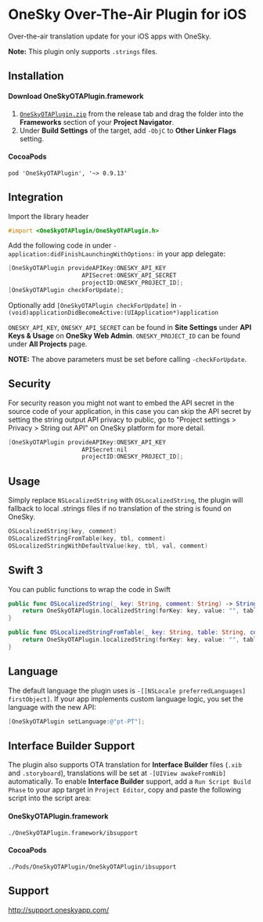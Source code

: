 OneSky Over-The-Air Plugin for iOS
======================================

Over-the-air translation update for your iOS apps with OneSky.

**Note:** This plugin only supports `.strings` files.

Installation
------------

#### Download OneSkyOTAPlugin.framework
1. [`OneSkyOTAPlugin.zip`](https://github.com/onesky/plugin-ios-ota/releases/download/0.9.11/OneSkyOTAPlugin.zip) from the release tab and drag the folder into the **Frameworks** section of your **Project Navigator**.
2. Under **Build Settings** of the target, add ```-ObjC``` to **Other Linker Flags** setting.

#### CocoaPods
```
pod 'OneSkyOTAPlugin', '~> 0.9.13'
```

Integration
-----------

Import the library header

``` objective-c
#import <OneSkyOTAPlugin/OneSkyOTAPlugin.h>
```

Add the following code in under ```-application:didFinishLaunchingWithOptions:``` in your app delegate:

``` objective-c
[OneSkyOTAPlugin provideAPIKey:ONESKY_API_KEY
                     APISecret:ONESKY_API_SECRET
                     projectID:ONESKY_PROJECT_ID];
[OneSkyOTAPlugin checkForUpdate];
```


Optionally add  ```[OneSkyOTAPlugin checkForUpdate]``` in
```- (void)applicationDidBecomeActive:(UIApplication*)application```

```ONESKY_API_KEY```, ```ONESKY_API_SECRET``` can be found in **Site Settings** under **API Keys & Usage** on **OneSky Web Admin**.
```ONESKY_PROJECT_ID``` can be found under **All Projects** page.

**NOTE:** The above parameters must be set before calling ```-checkForUpdate```.


Security
---------------

For security reason you might not want to embed the API secret in the source code of your application, in this case you can skip the API secret by setting the string output API privacy to public, go to "Project settings > Privacy > String out API" on OneSky platform for more detail.

``` objective-c
[OneSkyOTAPlugin provideAPIKey:ONESKY_API_KEY
                     APISecret:nil
                     projectID:ONESKY_PROJECT_ID];
```

Usage
----------------

Simply replace ```NSLocalizedString``` with ```OSLocalizedString```, the plugin will fallback to local .strings files if no translation of the string is found on OneSky.

``` objective-c
OSLocalizedString(key, comment)
OSLocalizedStringFromTable(key, tbl, comment)
OSLocalizedStringWithDefaultValue(key, tbl, val, comment)
```

Swift 3
----------------
You can public functions to wrap the code in Swift
``` swift
public func OSLocalizedString(_ key: String, comment: String) -> String {
    return OneSkyOTAPlugin.localizedString(forKey: key, value: "", table: nil)
}

public func OSLocalizedStringFromTable(_ key: String, table: String, comment: String) -> String {
    return OneSkyOTAPlugin.localizedString(forKey: key, value: "", table: table)
}
```

Language
----------------

The default language the plugin uses is `-[[NSLocale preferredLanguages] firstObject]`. If your app implements custom language logic, you set the language with the new API:

``` objective-c
[OneSkyOTAPlugin setLanguage:@"pt-PT"];
```

Interface Builder Support
-------------------------

The plugin also supports OTA translation for **Interface Builder** files (`.xib` and `.storyboard`), translations will be set at ```-[UIView awakeFromNib]``` automatically. To enable **Interface Builder** support, add a `Run Script Build Phase` to your app target in `Project Editor`, copy and paste the following script into the script area:

#### OneSkyOTAPlugin.framework
```
./OneSkyOTAPlugin.framework/ibsupport
```

#### CocoaPods
```
./Pods/OneSkyOTAPlugin/OneSkyOTAPlugin/ibsupport
```

Support
-------
http://support.oneskyapp.com/
